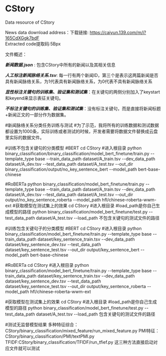 # CStory
Data resource of CStory

News data download address：下载链接: https://caiyun.139.com/m/i?165CdXGgk7bdF  
Extracted code提取码:5Bpx  

文件概述：

***新闻数据.json*** : 包含CStory中所有的新闻以及其相关信息

***人工标注新闻脉络关系.tsv***: 每一行有两个新闻ID，第三个是表示这两篇新闻是否具有新闻脉络关系，为1代表具有新闻脉络关系，为0代表不具有新闻脉络关系

***显性标注关键句的训练集、验证集和测试集***：在关键句的两侧分别加入了keystart和keyend来显示表征关键句。


***不标注关键句的训练集、验证集和测试集***：没有标注关键句，而是直接将新闻标题+新闻正文的一部分作为数据集。

#新闻脉络关系分类任务训练与测试
#为了示范，我将所有的训练数据和测试数据都设置为1000条，实际训练或者测试的时候，开发者需要将数据文件替换成云盘里实际的数据文件。


#训练不包含关键句的分类模型
#BERT
cd CStory #进入根目录
python binary_classification/binary_classification/model_bert_finetune/train.py  --template_type base --train_data_path dataset/A_train.tsv  --dev_data_path dataset/A_dev.tsv --test_data_path dataset/A_test.tsv --out_dir binary_classification/output/no_key_sentence_bert   --model_path bert-base-chinese

#RoBERTa
python binary_classification/model_bert_finetune/train.py  --template_type base --train_data_path dataset/A_train.tsv  --dev_data_path dataset/A_dev.tsv --test_data_path dataset/A_test.tsv --out_dir output/no_key_sentence_roberta  --model_path hfl/chinese-roberta-wwm-ext
#获取模型在测试集上的效果
cd CStory #进入根目录
#load_path是你自己生成模型的路径
python binary_classification/model_bert_finetune/test.py --test_data_path dataset/A_test.tsv   --load_path  不包含关键句的测试文件的路径


#训练包含关键句子的分类模型
#BERT
cd CStory #进入根目录
python binary_classification/model_bert_finetune/train.py  --template_type base --train_data_path dataset/key_sentence_train.tsv  --dev_data_path dataset/key_sentence_dev.tsv --test_data_path dataset/key_sentence_test.tsv --out_dir output/key_sentence_bert   --model_path bert-base-chinese

#RoBERTa
cd CStory #进入根目录
python binary_classification/model_bert_finetune/train.py  --template_type base --train_data_path dataset/key_sentence_train.tsv  --dev_data_path dataset/key_sentence_dev.tsv  --test_data_path dataset/key_sentence_test.tsv --out_dir output/key_sentence_roberta   --model_path hfl/chinese-roberta-wwm-ext

#获取模型在测试集上的效果
cd CStory #进入根目录
#load_path是你自己生成模型的路径
python binary_classification/model_bert_finetune/test.py --test_data_path dataset/A_test.tsv   --load_path  包含关键句的测试文件的路径


#测试无监督模型结果
多种特征综合： CStory/binary_classification/mixed_feature/run_mixed_feature.py
PMI特征：CStory/binary_classification/PMI/textPMI.py
TFIDF:CStory/binary_classification/TFIDF/run_tfief.py
这三种方法直接启动对应文件就可以测试
